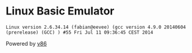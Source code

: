 # Linux Basic Emulator


```
Linux version 2.6.34.14 (fabian@eevee) (gcc version 4.9.0 20140604 (prerelease) (GCC) ) #55 Fri Jul 11 09:36:45 CEST 2014
```


Powered by [v86](https://github.com/copy/v86)